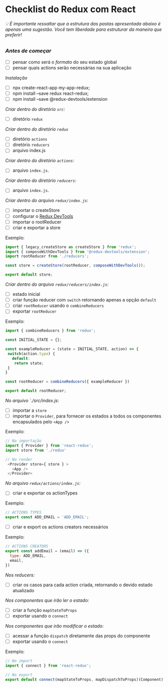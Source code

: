 # Checklist do Redux com React

###### 💡 É importante ressaltar que a estrutura das pastas apresentada abaixo é apenas uma sugestão. Você tem liberdade para estruturar da maneira que preferir!

### *Antes de começar*
- [ ] pensar como será o *formato* do seu estado global
- [ ] pensar quais actions serão necessárias na sua aplicação

*Instalação*
- [ ] npx create-react-app my-app-redux;
- [ ] npm install –save redux react-redux;
- [ ] npm install –save @redux-devtools/extension

*Criar dentro do diretório `src`:*
- [ ] diretório `redux`

*Criar dentro do diretório `redux`*
- [ ] diretório `actions`
- [ ] diretório `reducers`
- [ ] arquivo index.js

*Criar dentro do diretório `actions`:*
- [ ] arquivo `index.js`.

*Criar dentro do diretório `reducers`:*
- [ ] arquivo `index.js`.

*Criar dentro do arquivo `redux/index.js`:*
- [ ] importar o createStore
- [ ] configurar o [Redux DevTools](https://github.com/reduxjs/redux-devtools)
- [ ] importar o rootReducer
- [ ] criar e exportar a store

Exemplo:
```js
import { legacy_createStore as createStore } from 'redux';
import { composeWithDevTools } from '@redux-devtools/extension';
import rootReducer from './reducers';

const store = createStore(rootReducer, composeWithDevTools());

export default store;
```

*Criar dentro do arquivo `redux/reducers/index.js`:*
- [ ] estado inicial
- [ ] criar função reducer com `switch` retornando apenas a opção `default`
- [ ] criar `rootReducer` usando o `combineReducers`
- [ ] exportar `rootReducer`

Exemplo:
```js
import { combineReducers } from 'redux';

const INITIAL_STATE = {};

const exampleReducer = (state = INITIAL_STATE, action) => {
 switch(action.type) {
   default:
    return state;
 }
}

const rootReducer = combineReducers({ exampleReducer })

export default rootReducer;
```

*No arquivo `./src/index.js:*
- [ ] importar a `store`
- [ ] importar o `Provider`, para fornecer os estados a todos os componentes encapsulados pelo `<App />`

Exemplo:
```js
// Na importação
import { Provider } from 'react-redux';
import store from './redux'
```

```js
// No render
 <Provider store={ store } >
   <App />
 </Provider>
```

*No arquivo `redux/actions/index.js`:*
- [ ] criar e exportar os actionTypes

Exemplo:
```js
// ACTIONS TYPES
export const ADD_EMAIL = 'ADD_EMAIL';
```

- [ ] criar e export os actions creators necessários

Exemplo:
```js
// ACTIONS CREATORS
export const addEmail = (email) => ({
  type: ADD_EMAIL,
  email,
})
```

*Nos reducers:*
- [ ] criar os casos para cada action criada, retornando o devido estado atualizado

*Nos componentes que irão ler o estado:*
- [ ] criar a função `mapStateToProps`
- [ ] exportar usando o `connect`

*Nos componentes que irão modificar o estado:*
- [ ] acessar a função `dispatch` diretamente das props do componente
- [ ] exportar usando o `connect`

Exemplo:
```js
// No import
import { connect } from 'react-redux';
```

```js
// No export
export default connect(mapStateToProps, mapDispatchToProps)(Component)
```

